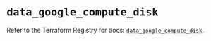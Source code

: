 # `data_google_compute_disk`

Refer to the Terraform Registry for docs: [`data_google_compute_disk`](https://registry.terraform.io/providers/hashicorp/google/6.15.0/docs/data-sources/compute_disk).
